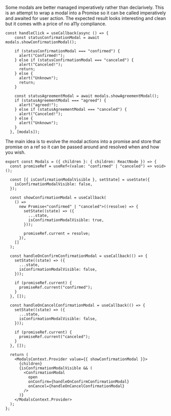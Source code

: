 Some modals are better managed imperatively rather than declarively. This is an attempt to wrap a modal into a Promise so it can be called imperatively and awaited for user action. The expected result looks interesting and clean but it comes with a price of no a11y compliance.

```tsx
const handleClick = useCallback(async () => {
    const statusConfirmationModal = await modals.showConfirmationModal();

    if (statusConfirmationModal === "confirmed") {
      alert("Confirmed!");
    } else if (statusConfirmationModal === "canceled") {
      alert("Canceled!");
      return;
    } else {
      alert("Unknown");
      return;
    }

    const statusAgreementModal = await modals.showAgreementModal();
    if (statusAgreementModal === "agreed") {
      alert("agreed!");
    } else if (statusAgreementModal === "canceled") {
      alert("Canceled!");
    } else {
      alert("Unknown");
    }
  }, [modals]);
```

The main idea is to evolve the modal actions into a promise and store that promise on a ref so it can be passed around and resolved when and how you wish.

```tsx
export const Modals = ({ children }: { children: ReactNode }) => {
  const promiseRef = useRef<(value: "confirmed" | "canceled") => void>();

  const [{ isConfirmationModalVisible }, setState] = useState({
    isConfirmationModalVisible: false,
  });

  const showConfirmationModal = useCallback(
    () =>
      new Promise<"confirmed" | "canceled">((resolve) => {
        setState((state) => ({
          ...state,
          isConfirmationModalVisible: true,
        }));

        promiseRef.current = resolve;
      }),
    []
  );

  const handleOnConfirmConfirmationModal = useCallback(() => {
    setState((state) => ({
      ...state,
      isConfirmationModalVisible: false,
    }));

    if (promiseRef.current) {
      promiseRef.current("confirmed");
    }
  }, []);

  const handleOnCancelConfirmationModal = useCallback(() => {
    setState((state) => ({
      ...state,
      isConfirmationModalVisible: false,
    }));

    if (promiseRef.current) {
      promiseRef.current("canceled");
    }
  }, []);

  return (
    <ModalsContext.Provider value={{ showConfirmationModal }}>
      {children}
      {isConfirmationModalVisible && (
        <ConfirmationModal
          open
          onConfirm={handleOnConfirmConfirmationModal}
          onCancel={handleOnCancelConfirmationModal}
        />
      )}
    </ModalsContext.Provider>
  );
};

```
